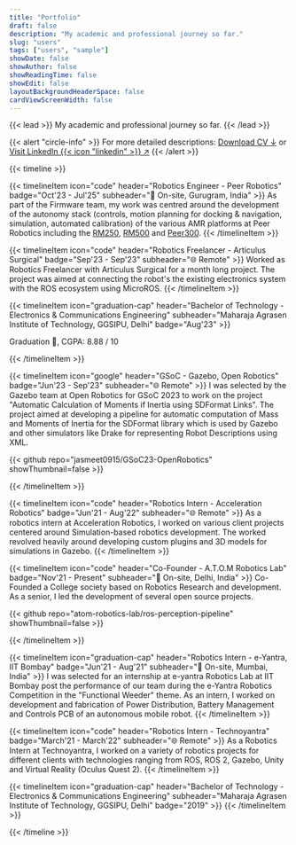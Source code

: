 ```yaml
---
title: "Portfolio"
draft: false
description: "My academic and professional journey so far."
slug: "users"
tags: ["users", "sample"]
showDate: false
showAuthor: false
showReadingTime: false
showEdit: false
layoutBackgroundHeaderSpace: false
cardViewScreenWidth: false
---
```


{{< lead >}}
My academic and professional journey so far.
{{< /lead >}}

{{< alert "circle-info" >}}
For more detailed descriptions: [Download CV ↓](https://drive.google.com/uc?export=download&id=1C19a-loYY-ZQVA4GQI4dyVyafnPgl2X0) or [Visit LinkedIn {{< icon "linkedin" >}} ↗](https://www.linkedin.com/in/jasmeetsingh2911/details/experience/)
{{< /alert >}}

{{< timeline >}}

{{< timelineItem icon="code" header="Robotics Engineer - Peer Robotics" badge="Oct'23 - Jul'25" subheader="📍 On-site, Gurugram, India" >}}
As part of the Firmware team, my work was centred around the development of the autonomy stack (controls, motion planning for docking & navigation, simulation, automated calibration) of the various AMR platforms at Peer Robotics including the <a href="https://www.peerrobotics.ai/products/rm-series" target="_blank">RM250</a>, <a href="https://www.peerrobotics.ai/products/rm-series" target="_blank">RM500</a> and <a href="https://www.peerrobotics.ai/products/peer-series/peer-3000" target="_blank">Peer300</a>.
{{< /timelineItem >}}

{{< timelineItem icon="code" header="Robotics Freelancer - Articulus Surgical" badge="Sep'23 - Sep'23" subheader="🌐 Remote" >}}
Worked as Robotics Freelancer with Articulus Surgical for a month long project. The project was aimed at connecting the robot's the existing electronics system with the ROS ecosystem using MicroROS.
{{< /timelineItem >}}

{{< timelineItem icon="graduation-cap" header="Bachelor of Technology - Electronics & Communications Engineering" subheader="Maharaja Agrasen Institute of Technology, GGSIPU, Delhi" badge="Aug'23" >}}

Graduation 🎉,
CGPA: 8.88 / 10

{{< /timelineItem >}}

{{< timelineItem icon="google" header="GSoC - Gazebo, Open Robotics" badge="Jun'23 - Sep'23" subheader="🌐 Remote" >}}
I was selected by the Gazebo team at Open Robotics for GSoC 2023 to work on the project "Automatic Calculation of Moments if Inertia using SDFormat Links". The project aimed at developing a pipeline for automatic computation of Mass and Moments of Inertia for the SDFormat library which is used by Gazebo and other simulators like Drake for representing Robot Descriptions using XML.

{{< github repo="jasmeet0915/GSoC23-OpenRobotics" showThumbnail=false >}}

{{< /timelineItem >}}

{{< timelineItem icon="code" header="Robotics Intern - Acceleration Robotics" badge="Jun'21 - Aug'22" subheader="🌐 Remote" >}}
As a robotics intern at Acceleration Robotics, I worked on various client projects centered around Simulation-based robotics development.
The worked revolved heavily around developing custom plugins and 3D models for simulations in Gazebo.
{{< /timelineItem >}}

{{< timelineItem icon="code" header="Co-Founder - A.T.O.M Robotics Lab" badge="Nov'21 - Present" subheader="📍 On-site, Delhi, India" >}}
Co-Founded a College society based on Robotics Research and development. As a senior, I led the development of several open source projects.

{{< github repo="atom-robotics-lab/ros-perception-pipeline" showThumbnail=false >}}

{{< /timelineItem >}}

{{< timelineItem icon="graduation-cap" header="Robotics Intern - e-Yantra, IIT Bombay" badge="Jun'21 - Aug'21" subheader="📍 On-site, Mumbai, India" >}}
I was selected for an internship at e-yantra Robotics Lab at IIT Bombay post the performance of our team during the e-Yantra Robotics Competition in the "Functional Weeder" theme. As an intern, I worked on development and fabrication of Power Distribution, Battery Management and Controls PCB of an autonomous mobile robot.
{{< /timelineItem >}}

{{< timelineItem icon="code" header="Robotics Intern - Technoyantra" badge="March'21 - March'22" subheader="🌐 Remote" >}}
As a Robotics Intern at Technoyantra, I worked on a variety of robotics projects for different clients with technologies ranging from
ROS, ROS 2, Gazebo, Unity and Virtual Reality (Oculus Quest 2).
{{< /timelineItem >}}

{{< timelineItem icon="graduation-cap" header="Bachelor of Technology - Electronics & Communications Engineering" subheader="Maharaja Agrasen Institute of Technology, GGSIPU, Delhi" badge="2019" >}}
{{< /timelineItem >}}

{{< /timeline >}}

